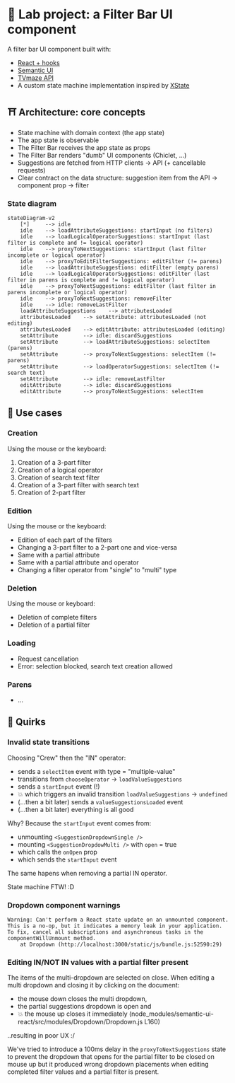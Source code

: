 # 🧪 Lab project: a Filter Bar UI component

A filter bar UI component built with:

- [React + hooks](https://reactjs.org/)
- [Semantic UI](https://react.semantic-ui.com/)
- [TVmaze API](https://www.tvmaze.com/api)
- A custom state machine implementation inspired by [XState](https://xstate.js.org/)

## ⛩️ Architecture: core concepts

- State machine with domain context (the app state)
- The app state is observable
- The Filter Bar receives the app state as props
- The Filter Bar renders "dumb" UI components (Chiclet, ...)
- Suggestions are fetched from HTTP clients → API (+ cancellable requests)
- Clear contract on the data structure: suggestion item from the API → component prop → filter

### State diagram

```mermaid
stateDiagram-v2
    [*]     --> idle
    idle    --> loadAttributeSuggestions: startInput (no filters)
    idle    --> loadLogicalOperatorSuggestions: startInput (last filter is complete and != logical operator)
    idle    --> proxyToNextSuggestions: startInput (last filter incomplete or logical operator)
    idle    --> proxyToEditFilterSuggestions: editFilter (!= parens)
    idle    --> loadAttributeSuggestions: editFilter (empty parens)
    idle    --> loadLogicalOperatorSuggestions: editFilter (last filter in parens is complete and != logical operator)
    idle    --> proxyToNextSuggestions: editFilter (last filter in parens incomplete or logical operator)
    idle    --> proxyToNextSuggestions: removeFilter
    idle    --> idle: removeLastFilter
    loadAttributeSuggestions    --> attributesLoaded
    attributesLoaded    --> setAttribute: attributesLoaded (not editing)
    attributesLoaded    --> editAttribute: attributesLoaded (editing)
    setAttribute        --> idle: discardSuggestions
    setAttribute        --> loadAttributeSuggestions: selectItem (parens)
    setAttribute        --> proxyToNextSuggestions: selectItem (!= parens)
    setAttribute        --> loadOperatorSuggestions: selectItem (!= search text)
    setAttribute        --> idle: removeLastFilter
    editAttribute       --> idle: discardSuggestions
    editAttribute       --> proxyToNextSuggestions: selectItem
```

## 📗 Use cases

### Creation

Using the mouse or the keyboard:

1. Creation of a 3-part filter
2. Creation of a logical operator
3. Creation of search text filter
4. Creation of a 3-part filter with search text
5. Creation of 2-part filter

### Edition

Using the mouse or the keyboard:

- Edition of each part of the filters
- Changing a 3-part filter to a 2-part one and vice-versa
- Same with a partial attribute
- Same with a partial attribute and operator
- Changing a filter operator from "single" to "multi" type

### Deletion

Using the mouse or keyboard:

- Deletion of complete filters
- Deletion of a partial filter

### Loading

- Request cancellation
- Error: selection blocked, search text creation allowed

### Parens

- ...

## 🙈 Quirks

### Invalid state transitions

Choosing "Crew" then the "IN" operator:

- sends a `selectItem` event with type = "multiple-value"
- transitions from `chooseOperator` → `loadValueSuggestions`
- sends a `startInput` event (!)
- 💥 which triggers an invalid transition `loadValueSuggestions` → `undefined`
- (...then a bit later) sends a `valueSuggestionsLoaded` event
- (...then a bit later) everything is all good

Why? Because the `startInput` event comes from:

- unmounting `<SuggestionDropdownSingle />`
- mounting `<SuggestionDropdowMulti />` with `open` = true
- which calls the `onOpen` prop
- which sends the `startInput` event

The same hapens when removing a partial IN operator.

State machine FTW! :D

### Dropdown component warnings

```text
Warning: Can't perform a React state update on an unmounted component. This is a no-op, but it indicates a memory leak in your application. To fix, cancel all subscriptions and asynchronous tasks in the componentWillUnmount method.
    at Dropdown (http://localhost:3000/static/js/bundle.js:52590:29)
```

### Editing IN/NOT IN values with a partial filter present

The items of the multi-dropdown are selected on close.
When editing a multi dropdown and closing it by clicking on the document:

- the mouse down closes the multi dropdown,
- the partial suggestions dropdown is open and
- 💥 the mouse up closes it immediately (node_modules/semantic-ui-react/src/modules/Dropdown/Dropdown.js L160)

..resulting in poor UX :/

We've tried to introduce a 100ms delay in the `proxyToNextSuggestions` state to prevent the
dropdown that opens for the partial filter to be closed on mouse up but it produced wrong dropdown
placements when editing completed filter values and a partial filter is present.
